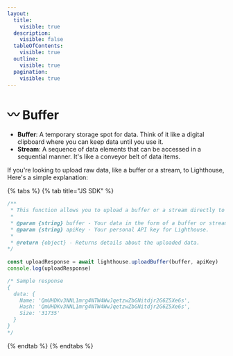 ```yaml
---
layout:
  title:
    visible: true
  description:
    visible: false
  tableOfContents:
    visible: true
  outline:
    visible: true
  pagination:
    visible: true
---
```


# 〰 Buffer

* **Buffer**: A temporary storage spot for data. Think of it like a digital clipboard where you can keep data until you use it.
* **Stream**: A sequence of data elements that can be accessed in a sequential manner. It's like a conveyor belt of data items.

If you're looking to upload raw data, like a buffer or a stream, to Lighthouse, Here's a simple explanation:

{% tabs %}
{% tab title="JS SDK" %}
```javascript
/**
 * This function allows you to upload a buffer or a stream directly to Lighthouse.
 * 
 * @param {string} buffer - Your data in the form of a buffer or stream.
 * @param {string} apiKey - Your personal API key for Lighthouse.
 * 
 * @return {object} - Returns details about the uploaded data.
*/
 
const uploadResponse = await lighthouse.uploadBuffer(buffer, apiKey)
console.log(uploadResponse)

/* Sample response
{
  data: {
    Name: 'QmUHDKv3NNL1mrg4NTW4WwJqetzwZbGNitdjr2G6Z5Xe6s',
    Hash: 'QmUHDKv3NNL1mrg4NTW4WwJqetzwZbGNitdjr2G6Z5Xe6s',
    Size: '31735'
  }
}    
*/
```
{% endtab %}
{% endtabs %}
